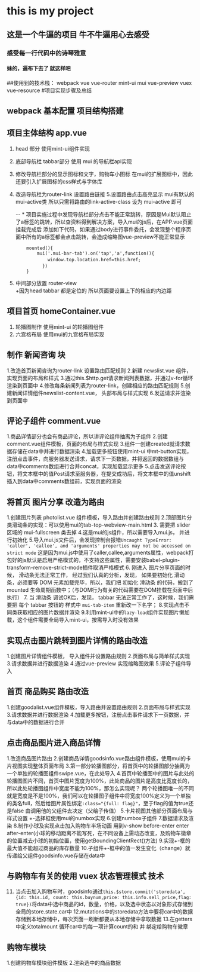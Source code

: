 # this is my project
##  这是一个牛逼的项目 牛不牛逼用心去感受
### 感受每一行代码中的诗琴雅意
#### 妹的，遍布下去了 就这样吧
##使用到的技术栈： webpack  vue  vue-router  mint-ui  mui  vue-preview  vuex  vue-resource
#项目实现步骤及总结
## webpack 基本配置 项目结构搭建
## 项目主体结构 app.vue
1. head 部分 使用mint-ui组件实现
2. 底部导航栏 tabbar部分  使用 mui 的导航栏api实现
3. 修改导航栏部分的显示图标和文字，购物车小图标 在mui的扩展图标中，因此还要引入扩展图标的css样式与字体库
4. 改造导航栏为router-link 设置路由链接
5.设置路由点击高亮显示 mui有默认的mui-active类  所以只需将路由的link-active-class 设为 mui-active 即可

	-- * 项目实施过程中发现导航栏部分点击不能正常跳转，原因是Mui默认阻止了a标签的跳转，所以查资料得到解决方案，导入mui的js后，在APP.vue页面挂载完成后 添加如下代码，如果通过body进行事件委托，会发现整个程序页面中所有的a标签都会点击跳转，会造成缩略图vue-preview不能正常显示
	```
		mounted(){       
			mui('.mui-bar-tab').on('tap','a',function(){
	　　　　　　	window.top.location.href=this.href;
	　　　　　　})
		}
	```
6. 中间部分放置 router-view  
	+因为head tabbar 都是定位的  所以页面要设置上下的相应的内边距

## 项目首页 homeContainer.vue
1. 轮播图制作 使用mint-ui 的轮播图组件
2. 六宫格布局 使用mui的九宫格布局实现

## 制作 新闻咨询 块
1.改造首页新闻咨询为router-link   设置路由匹配规则
2.新建 newslist.vue 组件， 实现页面的布局和样式
3.通过this.$http.get请求新闻列表数据，并通过v-for循环渲染到页面中
4.修改每条新闻列表为router-link，创建相应的路由匹配规则
5.创建新闻详情组件newslist-content.vue， 头部布局与样式实现
6.发送请求并渲染到页面中

## 评论子组件 comment.vue
1.商品详情部分也会有商品评论，所以讲评论组件抽离为子组件
2.创建comment.vue组件模板，页面的布局与样式实现
3.组件一创建created就请求数据存储在data中并进行数据渲染
4.加载更多按钮使用mint-ui 中mt-button实现，注册点击事件，向服务器发送请求，请求下一页数据，并将返回的数据数组与data中comments数组进行合并concat，实现加载显示更多
5.点击发送评论按钮，将文本框中的值Post请求至服务器，在提交成功后，将文本框中的值unshift 插入到data中comments数组前，实现页面的渲染
## 将首页 图片分享 改造为路由
1.创建图片列表 photolist.vue 组件模板，导入路由并创建路由规则
2.顶部图片分类滑动条的实现：可以使用mui的tab-top-webview-main.html
3. 需要把 slider 区域的 mui-fullscreen 类去掉
4.这是mui的js组件，所以需要导入mui.js， 并进行初始化
5.导入mui.js文件后，会发现控制台报错`Uncaught TypeError: 'caller', 'callee', and 'arguments' properties may not be accessed on strict mode`  这是因为mui.js中使用了caller,callee,arguments属性，webpack打包好的js默认是启用严格模式的，不支持这些属性，需要安装babel-plugin-transform-remove-strict-mode插件取消严格模式
6. 刚进入 图片分享页面的时候， 滑动条无法正常工作， 经过我们认真的分析，发现， 如果要初始化 滑动条，必须要等 DOM 元素加载完毕，所以，我们把 初始化 滑动条 的代码，搬到了 mounted 生命周期函数中；（与DOM行为有关的代码需要在DOM挂载在页面中后执行）
7. 当 滑动条 调试OK后，发现， tabbar 无法正常工作了，这时候，我们需要把 每个 tabbar 按钮的 样式中  `mui-tab-item` 重新改一下名字；
8.实现点击不同类获取相应的图片数据并渲染
9.利用mint-ui中的`lazy-load`组件实现图片懒加载，这个组件需要全局导入mint-ui，按需导入时没有效果
## 实现点击图片跳转到图片详情的路由改造
1.创建图片详情组件模板， 导入组件并设置路由规则
2.页面布局与简单样式实现
3.请求数据并进行数据渲染
4.通过vue-preview 实现缩略图效果
5.评论子组件导入

## 首页 商品购买 路由改造
1.创建goodalist.vue组件模板，导入路由并设置路由规则
2.页面布局与样式实现
3.请求数据并进行数据渲染
4.加载更多按钮，注册点击事件请求下一页数据，并与data中的数据进行合并
## 点击商品图片进入商品详情
1.改造商品图片路由
2.创建商品详情goodsinfo.vue路由组件模板，使用mui的卡片视图实现整体页面布局
3.第一部分轮播图部分，将首页中的轮播图部分抽离为一个单独的轮播图组件swipe.vue，在此处导入
4.首页中轮播图中的图片与此处的轮播图图片不同，首页中图片宽度为100%，此处商品的图片是高度比宽度长的，所以此处轮播图组件中宽度不能为100%，那怎么实现呢？   两个轮播图唯一的不同就是宽度是不是100%，我们可以在轮播图子组件中将宽度100%定义为一个单独的类名full，然后给图片属性绑定`:class="{full: flag}"`，至于flag的值为true还是false 由调用他的父组件去决定（父给子传值）
5.卡片视图其他部分页面布局与样式设置  +-选择框使用mui的numbox实现
6.创建numbox子组件
7.数据请求及渲染
8.制作小球及实现点击加入购物车半场动画 用到v-show before-enter enter after-enter(小球的移动距离不能写死，在不同设备上需动态改变，及购物车徽章的位置减去小球的初始位置，使用getBoundingClientRect()方法)
9.实现+-框的最大值不能超过商品的库存数量
10.子组件+-框中的值一发生变化（change）就传递给父组件goodsinfo.vue存储在data中
## 与购物车有关的使用 vuex 状态管理模式 技术
11. 当点击加入购物车时，goodsinfo通过`this.$store.commit('storedata',{id: this.id, count: this.buynum,price: this.info.sell_price,flag: true})`将data中选中商品的id，数量，价格，以及选中状态以对象形式存储到全局的store.state.car中
12.mutations中的storedata方法中要将car中的数据存储到本地存储中，每次页面一刷新都要从本地存储中拿取数据
13.在getters中定义totalmount 循环car中的每一项计算count的和 并 绑定给购物车徽章

## 购物车模块
1.创建购物车模块组件模板
2.渲染选中的商品数据

